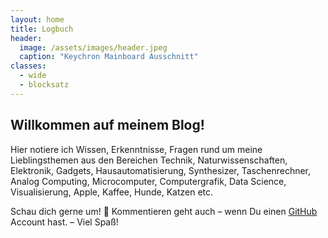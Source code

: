 ```yaml
---
layout: home
title: Logbuch
header:
  image: /assets/images/header.jpeg
  caption: "Keychron Mainboard Ausschnitt"
classes:
  - wide
  - blocksatz
---
```


## Willkommen auf meinem Blog!

Hier notiere ich Wissen, Erkenntnisse, Fragen rund um meine Lieblingsthemen aus den Bereichen Technik, Naturwissenschaften, Elektronik, Gadgets, Hausautomatisierung, Synthesizer, Taschenrechner, Analog Computing, Microcomputer, Computergrafik, Data Science, Visualisierung, Apple, Kaffee, Hunde, Katzen etc.  

Schau dich gerne um! 🤗 Kommentieren geht auch – wenn Du einen [GitHub](https://github.com) Account hast. – Viel Spaß!